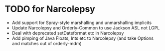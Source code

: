 # TODO for Narcolepsy

* Add support for Spray-style marshalling and unmarshalling implicits
* Update Narcolepsy and Orderly-Common to use Jackson ASL not LGPL
* Deal with deprecated setDateformat etc in Narcolepsy
* Add pimping of Java Floats, Ints etc to Narcolepsy (and take Options and matches out of orderly-mdm)

